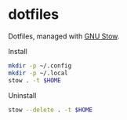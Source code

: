 # dotfiles

Dotfiles, managed with [GNU Stow](https://www.gnu.org/software/stow/).

Install

```bash
mkdir -p ~/.config
mkdir -p ~/.local
stow . -t $HOME
```

Uninstall

```bash
stow --delete . -t $HOME
```
